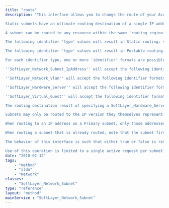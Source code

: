 ```yaml
---
title: "route"
description: "This interface allows you to change the route of your Account Owned subnets. It accommodates a number of ways to identify your desired routing destination through the use of a 'type' and 'identifier'. Subnets may be routed as either Static or Portable, and that designation is dictated by the routing destination specified. 

Static subnets have an ultimate routing destination of a single IP address but may not be routed to an existing subnet's IP address whose subnet is routed as a Static. Portable subnets have an ultimate routing destination of a VLAN. 

A subnet can be routed to any resource within the same 'routing region' as the subnet itself. A subnet's routing region can be diverse but is usually limited to a single data center. 

The following identifier 'type' values will result in Static routing: <ul> <li>SoftLayer_Network_Subnet_IpAddress</li> <li>SoftLayer_Hardware_Server</li> <li>SoftLayer_Virtual_Guest</li> </ul> 

The following identifier 'type' values will result in Portable routing: <ul> <li>SoftLayer_Network_Vlan</li> </ul> 

For each identifier type, one or more 'identifier' formats are possible. 

''SoftLayer_Network_Subnet_IpAddress'' will accept the following identifier formats: <ul> <li>An entirely numeric value will be treated as a SoftLayer_Network_Subnet_IpAddress.id value of the desired IP address object.</li> <li>A dotted-quad IPv4 address.</li> <li>A full or compressed IPv6 address.</li> </ul> 

''SoftLayer_Network_Vlan'' will accept the following identifier formats: <ul> <li>An entirely numeric value will be treated as a SoftLayer_Network_Vlan.id value of the desired VLAN object.</li> <li>A semantic VLAN identifier of the form <data center short name>.<router>.<vlan number>, eg. dal13.fcr01.1234 - the router name may optionally contain the 'a' or 'b' redundancy qualifier (which has no meaning in this context).</li> </ul> 

''SoftLayer_Hardware_Server'' will accept the following identifier formats: <ul> <li>An entirely numeric value will be treated as a SoftLayer_Hardware_Server.id value of the desired server.</li> <li>A UUID corresponding to a server's SoftLayer_Hardware_Server.globalIdentifier.</li> <li>A value corresponding to a unique SoftLayer_Hardware_Server.hostname.</li> <li>A value corresponding to a unique fully-qualified domain name in the format 'hostname&lt;domain&gt;' where &lt; and &gt; are literal, hostname refers to SoftLayer_Hardware_Server.hostname and domain to SoftLayer_Hardware_Server.domain, respectively.</li> </ul> 

''SoftLayer_Virtual_Guest'' will accept the following identifier formats: <ul> <li>An entirely numeric value will be treated as a SoftLayer_Virtual_Guest.id value of the desired server.</li> <li>A UUID corresponding to a server's SoftLayer_Virtual_Guest.globalIdentifier.</li> <li>A value corresponding to a unique SoftLayer_Virtual_Guest.hostname.</li> <li>A value corresponding to a unique fully-qualified domain name in the format 'hostname&lt;domain&gt;' where &lt; and &gt; are literal, hostname refers to SoftLayer_Virtual_Guest.hostname and domain to SoftLayer_Virtual_Guest.domain, respectively.</li> </ul> 

The routing destination result of specifying a SoftLayer_Hardware_Server or SoftLayer_Virtual_Guest type will be the primary IP address of the server for the same network segment the subnet is on. Thus, a public subnet will be routed to the server's public, primary IP address. Additionally, this IP address resolution will match the subnet's IP version; routing a IPv6 subnet to a server will result in selection of the primary IPv6 address of the respective network segment, if available. 

Subnets may only be routed to the IP version they themselves represent. That means an IPv4 subnet can only be routed to IPv4 addresses. Any type/identifier combination that resolves to an IP address must be able to locate an IP address of the same version as the subnet being routed. 

When routing to an IP address on a Primary subnet, only those addresses actively assigned to resources may be targeted. Additionally, the network, gateway, or broadcast address of any Portable subnet may not be a routing destination. For some VLANs utilizing the HSRP redundancy strategy, there are additional addresses which cannot be a route destination. 

When routing a subnet that is already routed, note that the subnet first has its route removed; this procedure is the same as what will occur when using SoftLayer_Network_Subnet::clearRoute. Special consideration should be made for subnets routed as Portable. Please refer to the documentation for SoftLayer_Network_Subnet::clearRoute for details. 

The behavior of this interface is such that either true or false is returned. A response of false indicates the route request would not result in the route of the subnet changing; attempts to route the subnet to the same destination, even if identified by differing means, will result in no changes. A result of false can be interpreted as the route request having already been completed. In contrast, a result of true means the requested destination is different from the current destination and the subnet's routing will be transitioned. This route change is asynchronous to the request. A response of true does not mean the subnet's route has changed, but simply that it will change. In order to monitor for the completion of the change, you may either attempt a route change again until the result is false, or monitor one or more SoftLayer_Network_Subnet properties: subnetType, networkVlanId, and or endPointIpAddress to determine if routing of the subnet has become the desired route destination. 

Use of this operation is limited to a single active request per subnet. If a previous route request is not yet complete, a 'not ready' message will be returned upon subsequent requests. "
date: "2018-02-12"
tags:
    - "method"
    - "sldn"
    - "Network"
classes:
    - "SoftLayer_Network_Subnet"
type: "reference"
layout: "method"
mainService : "SoftLayer_Network_Subnet"
---
```


